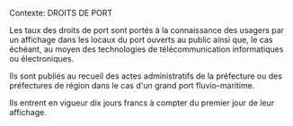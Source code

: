 Contexte: DROITS DE PORT

Les taux des droits de port sont portés à la connaissance des usagers par un affichage dans les locaux du port ouverts au public ainsi que, le cas échéant, au moyen des technologies de télécommunication informatiques ou électroniques.

Ils sont publiés au recueil des actes administratifs de la préfecture ou des préfectures de région dans le cas d'un grand port fluvio-maritime.

Ils entrent en vigueur dix jours francs à compter du premier jour de leur affichage.